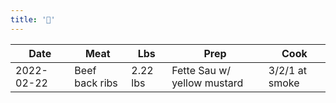 ```yaml
---
title: '🍖'
---
```


| **Date**   | **Meat**       | **Lbs**  | **Prep**                    | **Cook**       |
| ---------- | -------------- | -------- | --------------------------- | -------------- |
| 2022-02-22 | Beef back ribs | 2.22 lbs | Fette Sau w/ yellow mustard | 3/2/1 at smoke |
